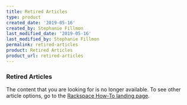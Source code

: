 ```yaml
---
title: Retired Articles
type: product
created_date: '2019-05-16'
created_by: Stephanie Fillmon
last_modified_date: '2019-05-16'
last_modified_by: Stephanie Fillmon
permalink: retired-articles
product: Retired Articles
product_url: retired-articles
---
```


### Retired Articles

The content that you are looking for is no longer available. To see other article options, go to the [Rackspace How-To landing page](/support/).